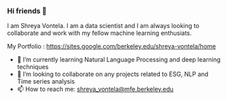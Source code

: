 ### Hi friends 👋

I am Shreya Vontela. I am a data scientist and I am always looking to collaborate and work with my fellow machine learning enthusiats. 

My Portfolio : https://sites.google.com/berkeley.edu/shreya-vontela/home

- 🌱 I’m currently learning Natural Language Processing and deep learning techniques
- 👯 I’m looking to collaborate on any projects related to ESG, NLP and Time series analysis 
- 📫 How to reach me: shreya_vontela@mfe.berkeley.edu

